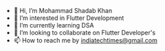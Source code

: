 - 👋 Hi, I’m Mohammad Shadab Khan
- 👀 I’m interested in Flutter  Development 
- 🌱 I’m currently learning DSA
- 💞️ I’m looking to collaborate on Flutter Developer's 
- 📫 How to reach me by indiatechtimes@gmail.com

<!---
indiatechtimes/indiatechtimes is a ✨ special ✨ repository because its `README.md` (this file) appears on your GitHub profile.
You can click the Preview link to take a look at your changes.
--->

